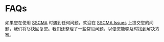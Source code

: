 # FAQs

如果您在使用 [SSCMA](https://github.com/Seeed-Studio/ModelAssistant)  时遇到任何问题，欢迎在 [SSCMA Issues](https://github.com/Seeed-Studio/ModelAssistant/issues) 上提交您的问题，我们将尽快回复您。我们还整理了一些常见问题，以便您能够及时找到解决方案。
